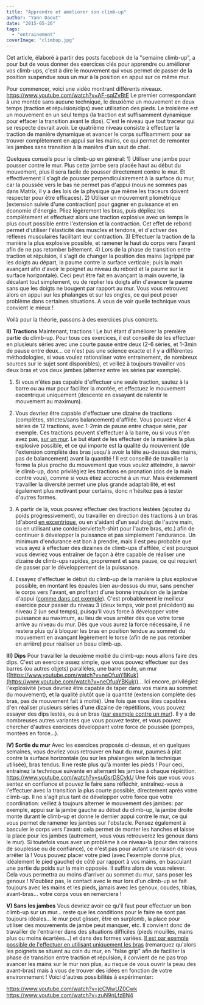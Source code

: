 ```yaml
---
title: "Apprendre et améliorer son climb-up"
author: "Yann Daout"
date: "2015-05-26"
tags: 
  - "entrainement"
coverImage: "climbup.jpg"
---
```


Cet article, élaboré à partir des posts facebook de la "semaine climb-up", a pour but de vous donner des exercices clés pour apprendre ou améliorer vos climb-ups, c'est à dire le mouvement qui vous permet de passer de la position suspendue sous un mur à la position en appui sur ce même mur.

Pour commencer, voici une vidéo montrant différents niveaux.
https://www.youtube.com/watch?v=AF-sqlZvBtE
Le premier correspondant à une montée sans aucune technique, le deuxième un mouvement en deux temps (traction et répulsion/dips) avec utilisation des pieds. Le troisième est un mouvement en un seul temps (la traction est suffisamment dynamique pour effacer la transition avant le dips). C'est le niveau que tout traceur qui se respecte devrait avoir. Le quatrième niveau consiste à effectuer la traction de manière dynamique et avancer le corps suffisamment pour se trouver complètement en appui sur les mains, ce qui permet de remonter les jambes sans transition à la manière d'un saut de chat.

Quelques conseils pour le climb-up en général: 1) Utiliser une jambe pour pousser contre le mur. Plus cette jambe sera placée haut au début du mouvement, plus il sera facile de pousser directement contre le mur. Et effectivement il s'agit de pousser perpendiculairement à la surface du mur, car la poussée vers le bas ne permet pas d'appui (nous ne sommes pas dans Matrix, il y a des lois de la physique que même les traceurs doivent respecter pour être efficaces). 2) Utiliser un mouvement pliométrique (extension suivie d'une contraction) pour gagner en puissance et en économie d'énergie. Pliez légèrement les bras, puis dépliez les complètement et effectuez alors une traction explosive avec un temps le plus court possible entre l'extension et la contraction. Cet effet de rebond permet d'utiliser l'élasticité des muscles et tendons, et d'activer des réflexes musculaires facilitant leur contraction. 3) Effectuer la traction de la manière la plus explosive possible, et ramener le haut du corps vers l'avant afin de ne pas retomber bêtement. 4) Lors de la phase de transition entre traction et répulsion, il s'agit de changer la position des mains (agrippé par les doigts au départ, la paume contre la surface verticale; puis la main avançant afin d'avoir le poignet au niveau du rebord et la paume sur la surface horizontale). Ceci peut être fait en avançant la main ouverte, la décalant tout simplement, ou de replier les doigts afin d'avancer la paume sans que les doigts ne bougent par rapport au mur. Vous vous retrouvez alors en appui sur les phalanges et sur les ongles, ce qui peut poser problème dans certaines situations. A vous de voir quelle technique vous convient le mieux !

Voilà pour la théorie, passons à des exercices plus concrets.

**II) Tractions** Maintenant, tractions ! Le but étant d'améliorer la première partie du climb-up. Pour tous ces exercices, il est conseillé de les effectuer en plusieurs séries avec une courte pause entre deux (2-6 séries, et 1-3min de pause entre deux... ce n'est pas une science exacte et il y a différentes méthodologies, si vous voulez rationaliser votre entrainement, de nombreux sources sur le sujet sont disponibles), et veillez à toujours travailler vos deux bras et vos deux jambes (alternez entre les séries par exemple).

1) Si vous n'êtes pas capable d'effectuer une seule traction, sautez à la barre ou au mur pour faciliter la montée, et effectuez le mouvement excentrique uniquement (descente en essayant de ralentir le mouvement au maximum).

2) Vous devriez être capable d'effectuer une dizaine de tractions (complètes, strictes/sans balancement) d'affilée. Vous pouvez viser 4 séries de 12 tractions, avec 1-2min de pause entre chaque série, par exemple. Ces tractions peuvent s'effectuer à la barre, ou si vous n'en avez pas, [sur un mur](https://www.youtube.com/watch?v=KRDEJYqLmfc). Le but étant de les effectuer de la manière la plus explosive possible, et ce qui importe est la qualité du mouvement (de l'extension complète des bras jusqu'à avoir la tête au-dessus des mains, pas de balancement) avant la quantité ! Il est conseillé de travailler la forme la plus proche du mouvement que vous voulez atteindre, à savoir le climb-up, donc privilégiez les tractions en pronation (dos de la main contre vous), comme si vous étiez accroché à un mur. Mais évidemment travailler la diversité permet une plus grande adaptabilité, et est également plus motivant pour certains, donc n'hésitez pas à tester d'autres formes.

3) A partir de là, vous pouvez effectuer des tractions lestées (ajoutez du poids progressivement), ou travailler en direction des tractions à un bras (d'abord [en excentrique](https://www.youtube.com/watch?v=tT4e9svD4qs), ou en s'aidant d'un seul doigt de l'autre main, ou en utilisant une corde/serviette/t-shirt pour l'autre bras, etc.) afin de continuer à développer la puissance et pas simplement l'endurance. Un minimum d'endurance est bon à prendre, mais il est peu probable que vous ayez à effectuer des dizaines de climb-ups d'affilée, c'est pourquoi vous devriez vous entraîner de façon à être capable de réaliser une dizaine de climb-ups rapides, proprement et sans pause, ce qui requiert de passer par le développement de la puissance.

4) Essayez d'effectuer le début du climb-up de la manière la plus explosive possible, en montant les épaules bien au-dessus du mur, sans pencher le corps vers l'avant, en profitant d'une bonne impulsion de la jambe d'appui ([comme dans cet exemple](https://www.youtube.com/watch?v=_OdkawBWT3s)). C'est probablement le meilleur exercice pour passer du niveau 3 (deux temps, voir post précédent) au niveau 2 (un seul temps), puisqu'il vous force à développer votre puissance au maximum, au lieu de vous arrêter dès que votre torse arrive au niveau du mur. Dès que vous aurez la force nécessaire, il ne restera plus qu'à bloquer les bras en position tendue au sommet du mouvement en avançant légèrement le torse (afin de ne pas retomber en arrière) pour réaliser un beau climb-up.

**III) Dips** Pour travailler la deuxième moitié du climb-up: nous allons faire des dips. C'est un exercice assez simple, que vous pouvez effectuer sur des barres (ou autres objets) parallèles, une barre seule, un mur ([https://www.youtube.com/watch?v=neOfuaYBKuk](https://www.youtube.com/watch?v=neOfuaYBKuk))... Ici encore, privilégiez l'explosivité (vous devriez être capable de taper dans vos mains au sommet du mouvement), et la qualité plutôt que la quantité (extension complète des bras, pas de mouvement fait à moitié). Une fois que vous êtes capables d'en réaliser plusieurs séries d'une dizaine de répétitions, vous pouvez essayer des dips lestés, ou à un bras ([par exemple contre un mur](https://www.youtube.com/watch?v=B-061VokdNk)). Il y a de nombreuses autres variantes que vous pouvez tester, et vous pouvez chercher d'autres exercices développant votre force de poussée (pompes, montées en force...).

**IV) Sortie du mur** Avec les exercices proposés ci-dessus, et en quelques semaines, vous devriez vous retrouver en haut du mur, paumes à plat contre la surface horizontale (ou sur les phalanges selon la technique utilisée), bras tendus. Il ne reste plus qu'à monter les pieds ! Pour ceci, entrainez la technique suivante en alternant les jambes à chaque répétition.
https://www.youtube.com/watch?v=suGsrDSCykU
Une fois que vous vous sentez en confiance et pouvez le faire sans réfléchir, entraînez-vous à l'effectuer avec la transition la plus courte possible, directement après votre climb-up. Il ne s'agit plus tant de développer votre force que votre coordination: veillez à toujours alterner le mouvement des jambes: par exemple, appui sur la jambe gauche au début du climb-up, la jambe droite monte durant le climb-up et donne le dernier appui contre le mur, ce qui vous permet de ramener les jambes sur l'obstacle. Pensez également à basculer le corps vers l'avant: cela permet de monter les hanches et laisse la place pour les jambes (autrement, vous vous retrouverez les genoux dans le mur). Si toutefois vous avez un problème à ce niveau-là (pour des raisons de souplesse ou de confiance), ce n'est pas pour autant une raison de vous arrêter là ! Vous pouvez placer votre pied (avec l'exemple donné plus, idéalement le pied gauche) de côté par rapport à vos mains, en basculant une partie du poids sur la main opposée. Il suffira alors de vous relever. Cela vous permettra au moins d'arriver au sommet du mur, sans poser les genoux ! N'oubliez pas, le contact avec le mur lors d'un climb-up se fait toujours avec les mains et les pieds, jamais avec les genoux, coudes, tibias, avant-bras... votre corps vous en remerciera !

**V) Sans les jambes** Vous devriez avoir ce qu'il faut pour effectuer un bon climb-up sur un mur... reste que les conditions pour le faire ne sont pas toujours idéales... le mur peut glisser, être en surplomb, la place pour utiliser des mouvements de jambe peut manquer, etc. Il convient donc de travailler de l'entrainer dans des situations difficiles (pieds mouillés, mains plus ou moins écartées...) et dans des formes variées. [Il est par exemple possible de l'effectuer en utilisant uniquement les bras](https://www.youtube.com/watch?v=28gN5GPnfnQ) (remarquez qu'alors les poignets se situent au coin du mur, en "false grip" afin de faciliter la phase de transition entre traction et répulsion, il convient de ne pas trop avancer les mains sur le mur non plus, au risque de vous ouvrir la peau des avant-bras) mais à vous de trouver des idées en fonction de votre environnement ! Voici d'autres possibilités à expérimenter:

https://www.youtube.com/watch?v=jcCMwUZ0Cwk
https://www.youtube.com/watch?v=zuN9nLfzBN4
